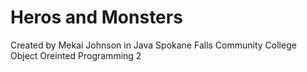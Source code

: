 # Heros and Monsters
Created by Mekai Johnson in Java
Spokane Falls Community College Object Oreinted Programming 2
